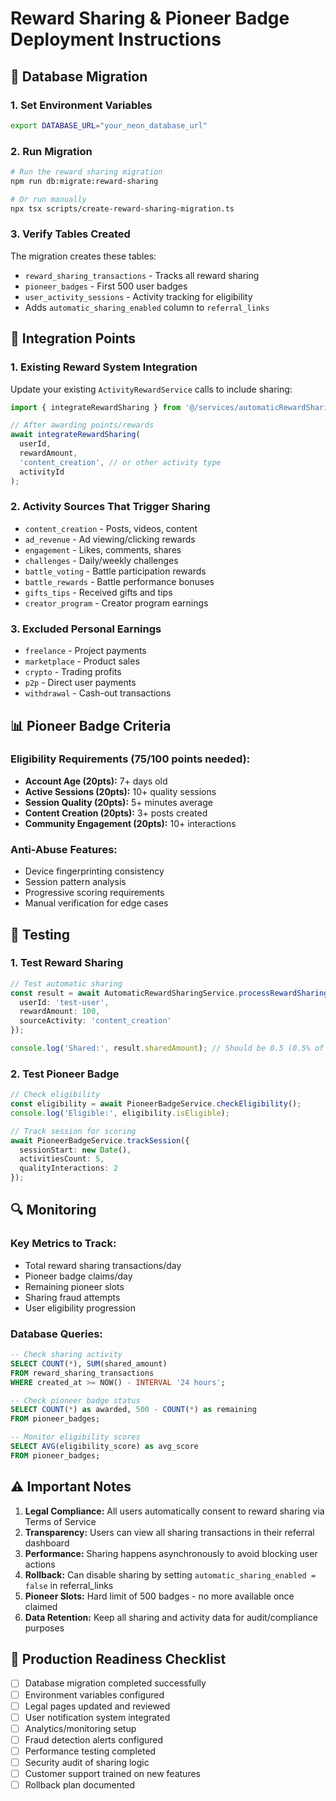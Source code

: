 # Reward Sharing & Pioneer Badge Deployment Instructions

## 🚀 Database Migration

### 1. Set Environment Variables
```bash
export DATABASE_URL="your_neon_database_url"
```

### 2. Run Migration
```bash
# Run the reward sharing migration
npm run db:migrate:reward-sharing

# Or run manually
npx tsx scripts/create-reward-sharing-migration.ts
```

### 3. Verify Tables Created
The migration creates these tables:
- `reward_sharing_transactions` - Tracks all reward sharing
- `pioneer_badges` - First 500 user badges  
- `user_activity_sessions` - Activity tracking for eligibility
- Adds `automatic_sharing_enabled` column to `referral_links`

## 🔧 Integration Points

### 1. Existing Reward System Integration
Update your existing `ActivityRewardService` calls to include sharing:

```typescript
import { integrateRewardSharing } from '@/services/automaticRewardSharingService';

// After awarding points/rewards
await integrateRewardSharing(
  userId,
  rewardAmount, 
  'content_creation', // or other activity type
  activityId
);
```

### 2. Activity Sources That Trigger Sharing
- `content_creation` - Posts, videos, content
- `ad_revenue` - Ad viewing/clicking rewards  
- `engagement` - Likes, comments, shares
- `challenges` - Daily/weekly challenges
- `battle_voting` - Battle participation rewards
- `battle_rewards` - Battle performance bonuses
- `gifts_tips` - Received gifts and tips
- `creator_program` - Creator program earnings

### 3. Excluded Personal Earnings
- `freelance` - Project payments
- `marketplace` - Product sales  
- `crypto` - Trading profits
- `p2p` - Direct user payments
- `withdrawal` - Cash-out transactions

## 📊 Pioneer Badge Criteria

### Eligibility Requirements (75/100 points needed):
- **Account Age (20pts):** 7+ days old
- **Active Sessions (20pts):** 10+ quality sessions
- **Session Quality (20pts):** 5+ minutes average
- **Content Creation (20pts):** 3+ posts created
- **Community Engagement (20pts):** 10+ interactions

### Anti-Abuse Features:
- Device fingerprinting consistency
- Session pattern analysis
- Progressive scoring requirements
- Manual verification for edge cases

## 🎯 Testing

### 1. Test Reward Sharing
```typescript
// Test automatic sharing
const result = await AutomaticRewardSharingService.processRewardSharing({
  userId: 'test-user',
  rewardAmount: 100,
  sourceActivity: 'content_creation'
});

console.log('Shared:', result.sharedAmount); // Should be 0.5 (0.5% of 100)
```

### 2. Test Pioneer Badge
```typescript
// Check eligibility
const eligibility = await PioneerBadgeService.checkEligibility();
console.log('Eligible:', eligibility.isEligible);

// Track session for scoring
await PioneerBadgeService.trackSession({
  sessionStart: new Date(),
  activitiesCount: 5,
  qualityInteractions: 2
});
```

## 🔍 Monitoring

### Key Metrics to Track:
- Total reward sharing transactions/day
- Pioneer badge claims/day
- Remaining pioneer slots
- Sharing fraud attempts
- User eligibility progression

### Database Queries:
```sql
-- Check sharing activity
SELECT COUNT(*), SUM(shared_amount) 
FROM reward_sharing_transactions 
WHERE created_at >= NOW() - INTERVAL '24 hours';

-- Check pioneer badge status
SELECT COUNT(*) as awarded, 500 - COUNT(*) as remaining 
FROM pioneer_badges;

-- Monitor eligibility scores
SELECT AVG(eligibility_score) as avg_score 
FROM pioneer_badges;
```

## ⚠️ Important Notes

1. **Legal Compliance:** All users automatically consent to reward sharing via Terms of Service
2. **Transparency:** Users can view all sharing transactions in their referral dashboard
3. **Performance:** Sharing happens asynchronously to avoid blocking user actions
4. **Rollback:** Can disable sharing by setting `automatic_sharing_enabled = false` in referral_links
5. **Pioneer Slots:** Hard limit of 500 badges - no more available once claimed
6. **Data Retention:** Keep all sharing and activity data for audit/compliance purposes

## 🚦 Production Readiness Checklist

- [ ] Database migration completed successfully
- [ ] Environment variables configured
- [ ] Legal pages updated and reviewed
- [ ] User notification system integrated
- [ ] Analytics/monitoring setup
- [ ] Fraud detection alerts configured
- [ ] Performance testing completed
- [ ] Security audit of sharing logic
- [ ] Customer support trained on new features
- [ ] Rollback plan documented
